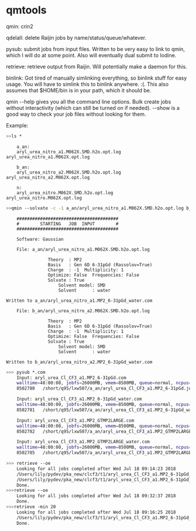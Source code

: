 # qmtools

qmin: crin2

qdelall: delete Raijin jobs by name/status/queue/whatever.

pysub: submit jobs from input files. Written to be very easy to link to qmin, which I will do at some point. Also will eventually dual submit to Iodine.

retrieve: retrieve output from Raijin. Will potentially make a daemon for this.

binlink: Got tired of manually simlinking everything, so binlink stuff for easy usage. You will have to simlink this to binlink anywhere. :(. This also assumes that $HOME/bin is in your path, which it should be.



qmin --help gives you all the command line options. Bulk create jobs without interactivity (which can still be turned on if needed). --show is a good way to check your job files without looking for them. 

Example:
```bash
>>ls *
```
```
    a_an:
    aryl_urea_nitro_a1.M062X.SMD.h2o.opt.log aryl_urea_nitro_a1.M062X.opt.log

    b_an:
    aryl_urea_nitro_a2.M062X.SMD.h2o.opt.log aryl_urea_nitro_a2.M062X.opt.log

    n:
    aryl_urea_nitro.M062X.SMD.h2o.opt.log aryl_urea_nitro.M062X.opt.log
```
```bash
>>qmin --solvate -c -1 a_an/aryl_urea_nitro_a1.M062X.SMD.h2o.opt.log b_an/aryl_urea_nitro_a2.M062X.SMD.h2o.opt.log
```
```
    #######################################
    #        STARTING   JOB  INPUT        #
    #######################################

    Software: Gaussian

    File: a_an/aryl_urea_nitro_a1.M062X.SMD.h2o.opt.log

                Theory  : MP2
                Basis   : Gen 6D 6-31pGd (Rassolov=True)
                Charge  : -1  Multiplicity: 1
                Optimize: False  Frequencies: False
                Solvate : True
                    Solvent model: SMD
                    Solvent      : water

Written to a_an/aryl_urea_nitro_a1.MP2_6-31pGd_water.com

    File: b_an/aryl_urea_nitro_a2.M062X.SMD.h2o.opt.log

                Theory  : MP2
                Basis   : Gen 6D 6-31pGd (Rassolov=True)
                Charge  : -1  Multiplicity: 1
                Optimize: False  Frequencies: False
                Solvate : True
                    Solvent model: SMD
                    Solvent      : water

Written to b_an/aryl_urea_nitro_a2.MP2_6-31pGd_water.com
```

```bash
>>> pysub *.com
    Input: aryl_urea_Cl_CF3_a1.MP2_6-31pGd.com
    walltime=48:00:00, jobfs=26000MB, vmem=8500MB, queue=normal, ncpus=4
    8502780   /short/q95/lxw507/a_an/aryl_urea_Cl_CF3_a1.MP2_6-31pGd.job

    Input: aryl_urea_Cl_CF3_a1.MP2_6-31pGd_water.com
    walltime=48:00:00, jobfs=26000MB, vmem=8500MB, queue=normal, ncpus=4
    8502781   /short/q95/lxw507/a_an/aryl_urea_Cl_CF3_a1.MP2_6-31pGd_water.job

    Input: aryl_urea_Cl_CF3_a1.MP2_GTMP2LARGE.com
    walltime=48:00:00, jobfs=26000MB, vmem=8500MB, queue=normal, ncpus=4
    8502782   /short/q95/lxw507/a_an/aryl_urea_Cl_CF3_a1.MP2_GTMP2LARGE.job

    Input: aryl_urea_Cl_CF3_a1.MP2_GTMP2LARGE_water.com
    walltime=48:00:00, jobfs=26000MB, vmem=8500MB, queue=normal, ncpus=4
    8502785   /short/q95/lxw507/a_an/aryl_urea_Cl_CF3_a1.MP2_GTMP2LARGE_water.job
```

```bash
>>> retrieve --oe
    Looking for all jobs completed after Wed Jul 18 09:14:23 2018
    /Users/lily/pydev/pka_new/clcf3/t1/aryl_urea_Cl_CF3_a1.MP2_6-31pGd_water.log
    /Users/lily/pydev/pka_new/clcf3/t1/aryl_urea_Cl_CF3_a1.MP2_6-31pGd_water.job.o8502881
    Done.
>>>retrieve --oe
    Looking for all jobs completed after Wed Jul 18 09:32:37 2018
    Done.
>>>retrieve -min 20
    Looking for all jobs completed after Wed Jul 18 09:16:25 2018
    /Users/lily/pydev/pka_new/clcf3/t1/aryl_urea_Cl_CF3_a1.MP2_6-31pGd_water.log
    Done.
```